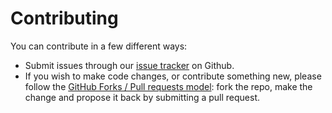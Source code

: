# Contributing

You can contribute in a few different ways:

* Submit issues through our [issue tracker](https://github.com/bbva/raft-badger/issues) on Github.
* If you wish to make code changes, or contribute something new, please follow the
[GitHub Forks / Pull requests model](https://help.github.com/articles/fork-a-repo/):
fork the repo, make the change and propose it back by submitting a pull request.